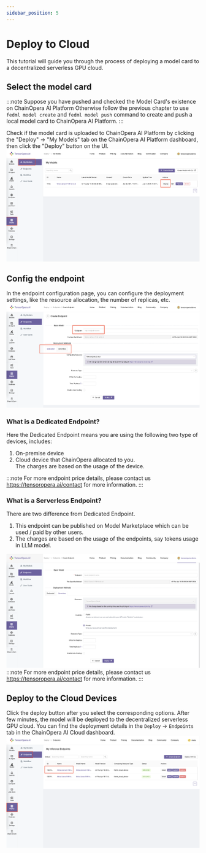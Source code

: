 ```yaml
---
sidebar_position: 5
---
```


# Deploy to Cloud

This tutorial will guide you through the process of deploying a model card to a decentralized serverless GPU cloud.

## Select the model card

:::note
Suppose you have pushed and checked the Model Card's existence on ChainOpera AI Platform
Otherwise follow the previous chapter to use `fedml model create` and `fedml model push` command to create and push a local model card to ChainOpera AI Platform.
:::

Check if the model card is uploaded to ChainOpera AI Platform by clicking the "Deploy" -> "My Models" tab on the ChainOpera AI Platform dashboard, then click the "Deploy" button on the UI.
![CheckModelCard.png](pics%2FCheckModelCard.png)

## Config the endpoint

In the endpoint configuration page, you can configure the deployment settings, like the resource allocation, the number of replicas, etc.  
![OverviewDeployPage.png](pics%2Fpage1%2FOverviewDeployPage.png)

### What is a Dedicated Endpoint?

Here the Dedicated Endpoint means you are using the following two type of devices, includes:

1. On-premise device
2. Cloud device that ChainOpera allocated to you.  
   The charges are based on the usage of the device.

:::note
For more endpoint price details, please contact us https://tensoropera.ai/contact for more information.
:::

### What is a Serverless Endpoint?

There are two difference from Dedicated Endpoint.

1. This endpoint can be published on Model Marketplace which can be used / paid by other users.
2. The charges are based on the usage of the endpoints, say tokens usage in LLM model.

![ServerlessPage.png](pics%2FServerlessPage.png)
:::note
For more endpoint price details, please contact us https://tensoropera.ai/contact for more information.
:::

## Deploy to the Cloud Devices

Click the deploy button after you select the corresponding options. After few minutes, the model will be deployed to the decentralized serverless GPU cloud. You can find the deployment details in the `Deploy` -> `Endpoints` tab in the ChainOpera AI Cloud dashboard.
![DeployFinished.png](pics%2Fpage1%2FDeployFinished.png)
